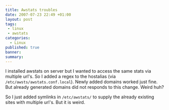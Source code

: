 ```yaml
---
title: Awstats troubles
date: 2007-07-23 22:49 +01:00
layout: post
tags:
 - linux
 - awstats
categories:
  - Linux
published: true
banner: 
summary:
---
```

I installed awstats on server but I wanted to access the same stats via multiple url's. So I added a regex to the hostalias (via `/etc/awsts/awstats.conf.local`). Newly added domains worked just fine. But already generated domains did not responds to this change. Weird huh?

So I just added symlinks in `/etc/awstats/` to supply the already existing sites with multiple url's. But it is weird. 